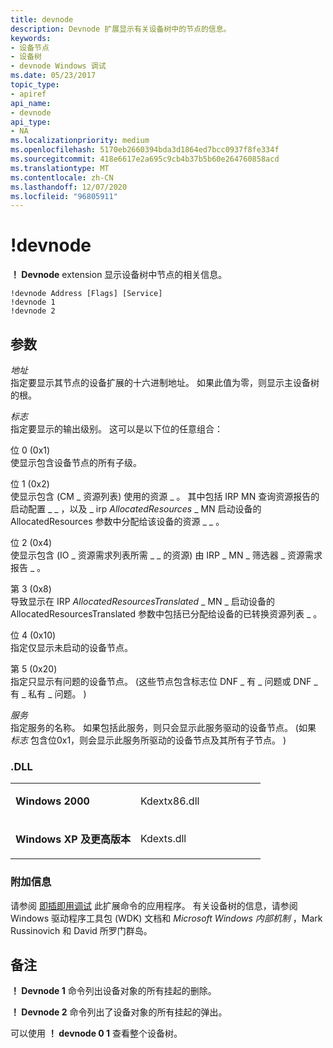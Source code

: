 ```yaml
---
title: devnode
description: Devnode 扩展显示有关设备树中的节点的信息。
keywords:
- 设备节点
- 设备树
- devnode Windows 调试
ms.date: 05/23/2017
topic_type:
- apiref
api_name:
- devnode
api_type:
- NA
ms.localizationpriority: medium
ms.openlocfilehash: 5170eb2660394bda3d1864ed7bcc0937f8fe334f
ms.sourcegitcommit: 418e6617e2a695c9cb4b37b5b60e264760858acd
ms.translationtype: MT
ms.contentlocale: zh-CN
ms.lasthandoff: 12/07/2020
ms.locfileid: "96805911"
---
```

# <a name="devnode"></a>!devnode


**！ Devnode** extension 显示设备树中节点的相关信息。

```dbgcmd
!devnode Address [Flags] [Service]  
!devnode 1 
!devnode 2
```

## <a name="span-idddk__devnode_dbgspanspan-idddk__devnode_dbgspanparameters"></a><span id="ddk__devnode_dbg"></span><span id="DDK__DEVNODE_DBG"></span>参数


<span id="_______Address______"></span><span id="_______address______"></span><span id="_______ADDRESS______"></span>*地址*   
指定要显示其节点的设备扩展的十六进制地址。 如果此值为零，则显示主设备树的根。

<span id="_______Flags______"></span><span id="_______flags______"></span><span id="_______FLAGS______"></span>*标志*   
指定要显示的输出级别。 这可以是以下位的任意组合：

<span id="Bit_0__0x1_"></span><span id="bit_0__0x1_"></span><span id="BIT_0__0X1_"></span>位 0 (0x1)   
使显示包含设备节点的所有子级。

<span id="Bit_1__0x2_"></span><span id="bit_1__0x2_"></span><span id="BIT_1__0X2_"></span>位 1 (0x2)   
使显示包含 (CM \_ 资源列表) 使用的资源 \_ 。 其中包括 IRP MN 查询资源报告的启动配置 \_ \_ ，以及 \_ irp *AllocatedResources* \_ MN 启动设备的 AllocatedResources 参数中分配给该设备的资源 \_ \_ 。

<span id="Bit_2__0x4_"></span><span id="bit_2__0x4_"></span><span id="BIT_2__0X4_"></span>位 2 (0x4)   
使显示包含 (IO \_ 资源需求列表所需 \_ \_ 的资源) 由 IRP \_ MN \_ 筛选器 \_ 资源需求报告 \_ 。

<span id="Bit_3__0x8_"></span><span id="bit_3__0x8_"></span><span id="BIT_3__0X8_"></span>第 3 (0x8)   
导致显示在 IRP *AllocatedResourcesTranslated* \_ MN \_ 启动设备的 AllocatedResourcesTranslated 参数中包括已分配给设备的已转换资源列表 \_ 。

<span id="Bit_4__0x10_"></span><span id="bit_4__0x10_"></span><span id="BIT_4__0X10_"></span>位 4 (0x10)   
指定仅显示未启动的设备节点。

<span id="Bit_5__0x20_"></span><span id="bit_5__0x20_"></span><span id="BIT_5__0X20_"></span>第 5 (0x20)   
指定只显示有问题的设备节点。  (这些节点包含标志位 DNF \_ 有 \_ 问题或 DNF \_ 有 \_ 私有 \_ 问题。 ) 

<span id="_______Service______"></span><span id="_______service______"></span><span id="_______SERVICE______"></span>*服务*   
指定服务的名称。 如果包括此服务，则只会显示此服务驱动的设备节点。  (如果 *标志* 包含位0x1，则会显示此服务所驱动的设备节点及其所有子节点。 ) 

### <a name="span-iddllspanspan-iddllspandll"></a><span id="DLL"></span><span id="dll"></span>.DLL

<table>
<colgroup>
<col width="50%" />
<col width="50%" />
</colgroup>
<tbody>
<tr class="odd">
<td align="left"><p><strong>Windows 2000</strong></p></td>
<td align="left"><p>Kdextx86.dll</p></td>
</tr>
<tr class="even">
<td align="left"><p><strong>Windows XP 及更高版本</strong></p></td>
<td align="left"><p>Kdexts.dll</p></td>
</tr>
</tbody>
</table>

 

### <a name="span-idadditional_informationspanspan-idadditional_informationspanspan-idadditional_informationspanadditional-information"></a><span id="Additional_Information"></span><span id="additional_information"></span><span id="ADDITIONAL_INFORMATION"></span>附加信息

请参阅 [即插即用调试](plug-and-play-debugging.md) 此扩展命令的应用程序。 有关设备树的信息，请参阅 Windows 驱动程序工具包 (WDK) 文档和 *Microsoft Windows 内部机制* ，Mark Russinovich 和 David 所罗门群岛。

<a name="remarks"></a>备注
-------

**！ Devnode 1** 命令列出设备对象的所有挂起的删除。

**！ Devnode 2** 命令列出了设备对象的所有挂起的弹出。

可以使用 **！ devnode 0 1** 查看整个设备树。

 

 





